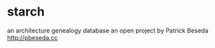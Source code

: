 starch
======

an architecture genealogy database
an open project by Patrick Beseda
http://pbeseda.cc
